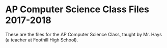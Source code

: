 # AP Computer Science Class Files 2017-2018
These are the files for the AP Computer Science Class, taught by Mr. Hays (a teacher at Foothill High School).
